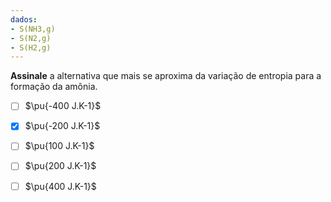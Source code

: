 ```yaml
---
dados:
- S(NH3,g)
- S(N2,g)
- S(H2,g)
---
```

**Assinale** a alternativa que mais se aproxima da variação de entropia para a formação da amônia.

- [ ] $\pu{-400 J.K-1}$
- [x] $\pu{-200 J.K-1}$
- [ ] $\pu{100 J.K-1}$
- [ ] $\pu{200 J.K-1}$
- [ ] $\pu{400 J.K-1}$


